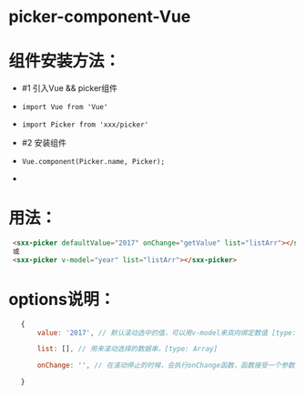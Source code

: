 # picker-component-Vue

# 组件安装方法：
 *   #1 引入Vue && picker组件
 *     import Vue from 'Vue' 
 *     import Picker from 'xxx/picker'
 *   #2 安装组件
 *     Vue.component(Picker.name, Picker);
 * 
# 用法：
```html
 <sxx-picker defaultValue="2017" onChange="getValue" list="listArr"></sxx-picker>
 或
 <sxx-picker v-model="year" list="listArr"></sxx-picker>
```

# options说明：
```js
   {
       value: '2017', // 默认滚动选中的值，可以用v-model来双向绑定数值 [type: String|Number]

       list: [], // 用来滚动选择的数据串，[type: Array]

       onChange: '', // 在滚动停止的时候，会执行onChange函数，函数接受一个参数，这个参数是返回的当前滚动选中的值，[type: Function]

   }
```
